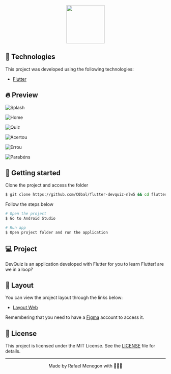 <p align="center">
  <img src=".github/logo1.png" width="120px">
</p>

## 🧪 Technologies

This project was developed using the following technologies:

- [Flutter](https://flutter.dev/)

## 🔥 Preview

![Splash](https://github.com/C0bal/flutter-devquiz-nlw5/blob/main/.github/splash.png)

![Home](https://github.com/C0bal/flutter-devquiz-nlw5/blob/main/.github/home.png)

![Quiz](https://github.com/C0bal/flutter-devquiz-nlw5/blob/main/.github/quiz.png)

![Acertou](https://github.com/C0bal/flutter-devquiz-nlw5/blob/main/.github/acertou.png)

![Errou](https://github.com/C0bal/flutter-devquiz-nlw5/blob/main/.github/errou.png)

![Parabéns](https://github.com/C0bal/flutter-devquiz-nlw5/blob/main/.github/parabens.png)

## 🚀 Getting started

Clone the project and access the folder

```bash
$ git clone https://github.com/C0bal/flutter-devquiz-nlw5 && cd flutter-devquiz-nlw5
```

Follow the steps below

```bash
# Open the project
$ Go to Android Studio

# Run app
$ Open project folder and run the application
```

## 💻 Project

DevQuiz is an application developed with Flutter for you to learn Flutter! are we in a loop?

## 🔖 Layout

You can view the project layout through the links below:

- [Layout Web](https://www.figma.com/file/fMqKhwT9L5D3MVe4btRtG5/DevQuiz/duplicate)

Remembering that you need to have a [Figma](http://figma.com/) account to access it.

## 📝 License

This project is licensed under the MIT License. See the [LICENSE](LICENSE.md) file for details.

---

<p align="center">Made by Rafael Menegon with 🖤🐱‍👤</p>
